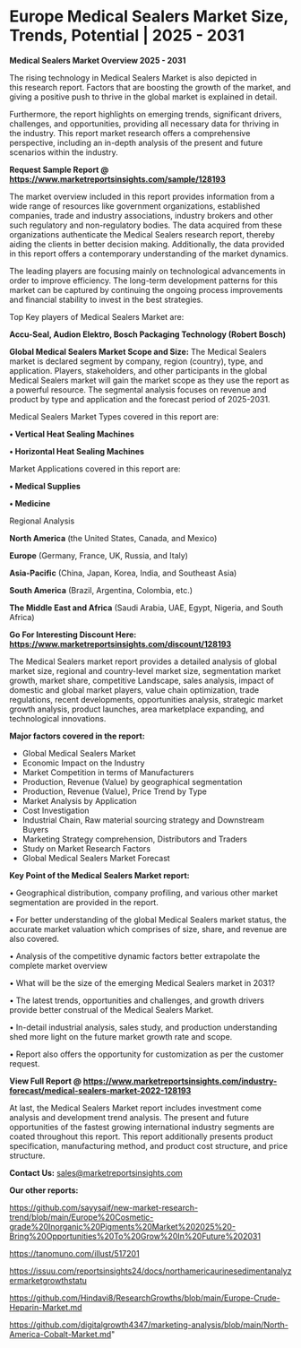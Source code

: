 # Europe Medical Sealers Market Size, Trends, Potential | 2025 - 2031

<Strong> Medical Sealers Market Overview 2025 - 2031</strong>

The rising technology in Medical Sealers Market is also depicted in this research report. Factors that are boosting the growth of the market, and giving a positive push to thrive in the global market is explained in detail.

Furthermore, the report highlights on emerging trends, significant drivers, challenges, and opportunities, providing all necessary data for thriving in the industry. This report market research offers a comprehensive perspective, including an in-depth analysis of the present and future scenarios within the industry.

<strong>Request Sample Report @ <a href=https://www.marketreportsinsights.com/sample/128193>https://www.marketreportsinsights.com/sample/128193</a></strong>

The market overview included in this report provides information from a wide range of resources like government organizations, established companies, trade and industry associations, industry brokers and other such regulatory and non-regulatory bodies. The data acquired from these organizations authenticate the Medical Sealers research report, thereby aiding the clients in better decision making. Additionally, the data provided in this report offers a contemporary understanding of the market dynamics.

The leading players are focusing mainly on technological advancements in order to improve efficiency. The long-term development patterns for this market can be captured by continuing the ongoing process improvements and financial stability to invest in the best strategies.

Top Key players of Medical Sealers Market are:

<strong>Accu-Seal, Audion Elektro, Bosch Packaging Technology (Robert Bosch)</strong>

<strong><b>Global Medical Sealers Market Scope and Size:</b></strong>
The Medical Sealers market is declared segment by company, region (country), type, and application. Players, stakeholders, and other participants in the global Medical Sealers market will gain the market scope as they use the report as a powerful resource. The segmental analysis focuses on revenue and product by type and application and the forecast period of 2025-2031.

Medical Sealers Market Types covered in this report are:

<strong>• Vertical Heat Sealing Machines

• Horizontal Heat Sealing Machines</strong>

Market Applications covered in this report are:

<strong>• Medical Supplies

• Medicine</strong> 

Regional Analysis

<strong>North America</strong> (the United States, Canada, and Mexico)

<strong>Europe</strong> (Germany, France, UK, Russia, and Italy)

<strong>Asia-Pacific</strong> (China, Japan, Korea, India, and Southeast Asia)

<strong>South America</strong> (Brazil, Argentina, Colombia, etc.)

<strong>The Middle East and Africa</strong> (Saudi Arabia, UAE, Egypt, Nigeria, and South Africa)

<strong>Go For Interesting Discount Here: <a href=https://www.marketreportsinsights.com/discount/128193>https://www.marketreportsinsights.com/discount/128193</a></strong>

The Medical Sealers market report provides a detailed analysis of global market size, regional and country-level market size, segmentation market growth, market share, competitive Landscape, sales analysis, impact of domestic and global market players, value chain optimization, trade regulations, recent developments, opportunities analysis, strategic market growth analysis, product launches, area marketplace expanding, and technological innovations.

<strong><b>Major factors covered in the report:</b></strong>
<ul>
  <li>Global Medical Sealers Market </li>
  <li>Economic Impact on the Industry</li>
  <li>Market Competition in terms of Manufacturers</li>
  <li>Production, Revenue (Value) by geographical segmentation</li>
  <li>Production, Revenue (Value), Price Trend by Type</li>
  <li>Market Analysis by Application</li>
  <li>Cost Investigation</li>
  <li>Industrial Chain, Raw material sourcing strategy and Downstream Buyers</li>
  <li>Marketing Strategy comprehension, Distributors and Traders</li>
  <li>Study on Market Research Factors</li>
  <li>Global Medical Sealers Market Forecast</li>
</ul>

<strong><b>Key Point of the Medical Sealers Market report:</b></strong>

• Geographical distribution, company profiling, and various other market segmentation are provided in the report.

• For better understanding of the global Medical Sealers market status, the accurate market valuation which comprises of size, share, and revenue are also covered.

• Analysis of the competitive dynamic factors better extrapolate the complete market overview

• What will be the size of the emerging Medical Sealers market in 2031?

• The latest trends, opportunities and challenges, and growth drivers provide better construal of the Medical Sealers Market.

• In-detail industrial analysis, sales study, and production understanding shed more light on the future market growth rate and scope.

• Report also offers the opportunity for customization as per the customer request.

<strong><b>View Full Report @ <a href=https://www.marketreportsinsights.com/industry-forecast/medical-sealers-market-2022-128193>https://www.marketreportsinsights.com/industry-forecast/medical-sealers-market-2022-128193</a></b></strong>


At last, the Medical Sealers Market report includes investment come analysis and development trend analysis. The present and future opportunities of the fastest growing international industry segments are coated throughout this report. This report additionally presents product specification, manufacturing method, and product cost structure, and price structure.

<strong>Contact Us:</strong>
sales@marketreportsinsights.com

<strong>Our other reports:</strong>

<a href=https://github.com/sayysaif/new-market-research-trend/blob/main/Europe%20Cosmetic-grade%20Inorganic%20Pigments%20Market%202025%20-Bring%20Opportunities%20To%20Grow%20In%20Future%202031>https://github.com/sayysaif/new-market-research-trend/blob/main/Europe%20Cosmetic-grade%20Inorganic%20Pigments%20Market%202025%20-Bring%20Opportunities%20To%20Grow%20In%20Future%202031</a>

<a href=https://tanomuno.com/illust/517201>https://tanomuno.com/illust/517201</a>

<a href=https://issuu.com/reportsinsights24/docs/northamericaurinesedimentanalyzermarketgrowthstatu>https://issuu.com/reportsinsights24/docs/northamericaurinesedimentanalyzermarketgrowthstatu</a>

<a href=https://github.com/Hindavi8/ResearchGrowths/blob/main/Europe-Crude-Heparin-Market.md>https://github.com/Hindavi8/ResearchGrowths/blob/main/Europe-Crude-Heparin-Market.md</a>

<a href=https://github.com/digitalgrowth4347/marketing-analysis/blob/main/North-America-Cobalt-Market.md>https://github.com/digitalgrowth4347/marketing-analysis/blob/main/North-America-Cobalt-Market.md</a>"
